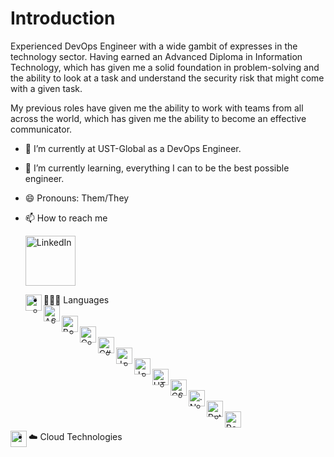 # Introduction

Experienced DevOps Engineer with a wide gambit of expresses in the technology 
sector. Having earned an Advanced Diploma in Information Technology, 
which has given me a solid foundation in problem-solving and the ability 
to look at a task and understand the security risk that might come 
with a given task.

My previous roles have given me the ability to work with teams from all across 
the world, which has given me the ability to become an effective communicator.  

- 🔭 I’m currently at UST-Global as a DevOps Engineer.
- 🌱 I’m currently learning, everything I can to be the best possible engineer.
- 😄 Pronouns: Them/They
- 📫 How to reach me

    [<img align="center" alt="LinkedIn" width="80" src="https://golflifenavigators.com/wp-content/uploads/2018/09/linkedin-logo.png" />]( https://www.linkedin.com/in/benjamin-saul-mcculloch/)

    <img align="left" alt="" width="26px" src="" />

* 👨🏻‍💻 Languages
    * <img align="left" alt="ASP.Net" width="26px" src="https://pics.freeicons.io/uploads/icons/png/14621971553750220-512.png" />
    * <img align="left" alt="Bash" width="26px" src="https://community.infoblox.com/t5/image/serverpage/image-id/2195iA290BF7E3BA6064D/image-size/large/is-moderation-mode/true?v=v2&px=999" />
    * <img align="left" alt="C" width="26px" src="https://cdn.iconscout.com/icon/free/png-512/c-programming-569564.png" />
    * <img align="left" alt="C#" width="26px" src="https://iconape.com/wp-content/files/sh/51404/svg/c--4.svg" />
    * <img align="left" alt="Java" width="26px" src="https://icons-for-free.com/iconfiles/png/512/java+icon-1320167912601224138.png" />
    * <img align="left" alt="JavaScript" width="26px" src="https://cdn.iconscout.com/icon/free/png-512/javascript-2752148-2284965.png" />
    * <img align="left" alt="HTML 5" width="26px" src="https://icons-for-free.com/iconfiles/png/512/icon++html+icon-1320194800994962643.png" />
    * <img align="left" alt="CSS" width="26px" src="https://icon-library.com/images/css3-icon/css3-icon-10.jpg" />
    * <img align="left" alt=".Net" width="26px" src="https://upload.wikimedia.org/wikipedia/commons/thumb/e/ee/.NET_Core_Logo.svg/1200px-.NET_Core_Logo.svg.png" />
    * <img align="left" alt="Python" width="26px" src="https://upload.wikimedia.org/wikipedia/commons/thumb/c/c3/Python-logo-notext.svg/768px-Python-logo-notext.svg.png" />
    * <img align="left" alt="Powershell" width="26px" src="https://4.bp.blogspot.com/-VnHaVPAfOms/XDepW52T1BI/AAAAAAAAGQo/ZzujNs2KPkEmmtF1Astea01BkZ6RGStswCLcBGAs/s1600/powershell.png" />
<img align="left" alt="" width="26px" src="" />

* ☁️ Cloud Technologies


    
